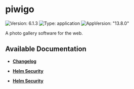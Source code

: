 # piwigo

![Version: 6.1.3](https://img.shields.io/badge/Version-6.1.3-informational?style=flat-square) ![Type: application](https://img.shields.io/badge/Type-application-informational?style=flat-square) ![AppVersion: "13.8.0"](https://img.shields.io/badge/AppVersion-"13.8.0"-informational?style=flat-square)

A photo gallery software for the web.

## Available Documentation

- [**Changelog**](CHANGELOG)

- [**Helm Security**](container-security)

- [**Helm Security**](helm-security)

